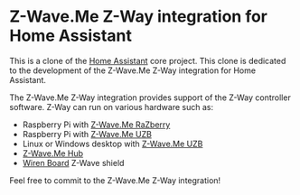 Z-Wave.Me Z-Way integration for Home Assistant
=================================================================================

This is a clone of the [Home Assistant](https://github.com/home-assistant/core) core project. This clone is dedicated to the development of the Z-Wave.Me Z-Way integration for Home Assistant.

The Z-Wave.Me Z-Way integration provides support of the Z-Way controller software. Z-Way can run on various hardware such as:
- Raspberry Pi with [Z-Wave.Me RaZberry](https://z-wave.me/products/razberry/)
- Raspberry Pi with [Z-Wave.Me UZB](https://z-wave.me/products/uzb/)
- Linux or Windows desktop with [Z-Wave.Me UZB](https://z-wave.me/products/uzb/)
- [Z-Wave.Me Hub](https://z-wave.me/products/hub)
- [Wiren Board](https://z-wave.me/products/wb) Z-Wave shield

Feel free to commit to the Z-Wave.Me Z-Way integration!
